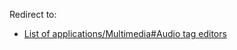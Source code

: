 Redirect to:

*   [List of applications/Multimedia#Audio tag editors](/index.php/List_of_applications/Multimedia#Audio_tag_editors "List of applications/Multimedia")